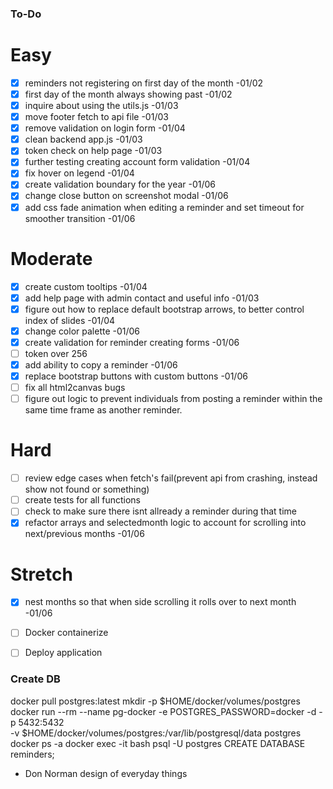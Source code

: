 
### To-Do

# Easy
- [x] reminders not registering on first day of the month -01/02
- [x] first day of the month always showing past -01/02
- [x] inquire about using the utils.js -01/03
- [x] move footer fetch to api file -01/03
- [x] remove validation on login form -01/04
- [x] clean backend app.js -01/03
- [x] token check on help page -01/03
- [x] further testing creating account form validation -01/04
- [x] fix hover on legend -01/04
- [x] create validation boundary for the year -01/06
- [x] change close button on screenshot modal -01/06
- [x] add css fade animation when editing a reminder and set timeout for smoother transition -01/06

# Moderate
- [x] create custom tooltips -01/04
- [x] add help page with admin contact and useful info -01/03
- [x] figure out how to replace default bootstrap arrows, to better control index of slides -01/04
- [x] change color palette -01/06
- [x] create validation for reminder creating forms -01/06
- [ ] token over 256
- [x] add ability to copy a reminder -01/06
- [x] replace bootstrap buttons with custom buttons -01/06
- [ ] fix all html2canvas bugs
- [ ] figure out logic to prevent individuals from posting a reminder within the same time frame as another reminder.

# Hard
- [ ] review edge cases when fetch's fail(prevent api from crashing, instead show not found or something)
- [ ] create tests for all functions
- [ ] check to make sure there isnt allready a reminder during that time
- [x] refactor arrays and selectedmonth logic to account for scrolling into next/previous months -01/06

# Stretch
- [x] nest months so that when side scrolling it rolls over to next month -01/06
- [ ] Docker containerize
- [ ] Deploy application


### Create DB

docker pull postgres:latest
mkdir -p $HOME/docker/volumes/postgres
docker run --rm --name pg-docker -e POSTGRES_PASSWORD=docker -d -p 5432:5432 \
-v $HOME/docker/volumes/postgres:/var/lib/postgresql/data postgres
docker ps -a
docker exec -it <Container-ID> bash
psql -U postgres
CREATE DATABASE reminders;


- Don Norman design of everyday things
